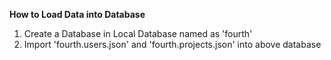 **How to Load Data into Database**
  1. Create a Database in Local Database named as 'fourth'
  2. Import 'fourth.users.json' and 'fourth.projects.json' into above database
